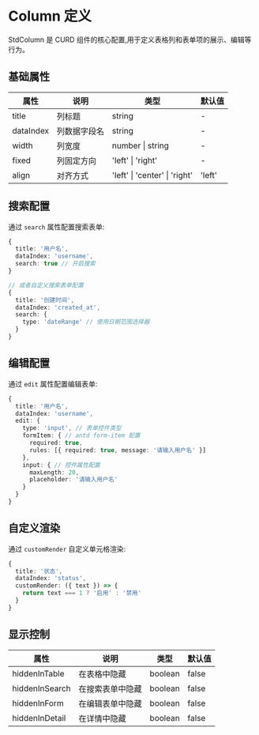 # Column 定义

StdColumn 是 CURD 组件的核心配置,用于定义表格列和表单项的展示、编辑等行为。

## 基础属性

| 属性 | 说明 | 类型 | 默认值 |
| --- | --- | --- | --- |
| title | 列标题 | string | - |
| dataIndex | 列数据字段名 | string | - |
| width | 列宽度 | number \| string | - |
| fixed | 列固定方向 | 'left' \| 'right' | - |
| align | 对齐方式 | 'left' \| 'center' \| 'right' | 'left' |

## 搜索配置

通过 `search` 属性配置搜索表单:

```ts
{
  title: '用户名',
  dataIndex: 'username',
  search: true // 开启搜索
}

// 或者自定义搜索表单配置
{
  title: '创建时间',
  dataIndex: 'created_at',
  search: {
    type: 'dateRange' // 使用日期范围选择器
  }
}
```

## 编辑配置

通过 `edit` 属性配置编辑表单:

```ts
{
  title: '用户名',
  dataIndex: 'username',
  edit: {
    type: 'input', // 表单控件类型
    formItem: { // antd form-item 配置
      required: true,
      rules: [{ required: true, message: '请输入用户名' }]
    },
    input: { // 控件属性配置
      maxLength: 20,
      placeholder: '请输入用户名'
    }
  }
}
```

## 自定义渲染

通过 `customRender` 自定义单元格渲染:

```ts
{
  title: '状态',
  dataIndex: 'status',
  customRender: ({ text }) => {
    return text === 1 ? '启用' : '禁用'
  }
}
```

## 显示控制

| 属性 | 说明 | 类型 | 默认值 |
| --- | --- | --- | --- |
| hiddenInTable | 在表格中隐藏 | boolean | false |
| hiddenInSearch | 在搜索表单中隐藏 | boolean | false |
| hiddenInForm | 在编辑表单中隐藏 | boolean | false |
| hiddenInDetail | 在详情中隐藏 | boolean | false |
